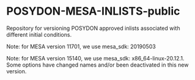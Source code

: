 # POSYDON-MESA-INLISTS-public
Repository for versioning POSYDON approved inlists associated with different initial conditions.

Note: for MESA version 11701, we use mesa_sdk: 20190503

Note: for MESA version 15140, we use mesa_sdk: x86_64-linux-20.12.1.
Some options have changed names and/or been deactivated in this new version.

